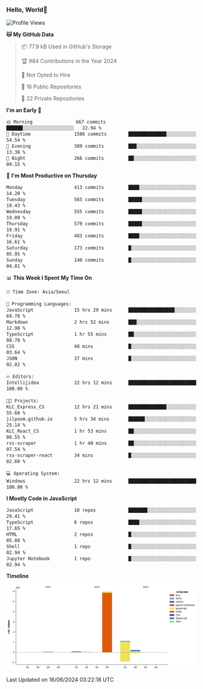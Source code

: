 
### Hello, World🐤

<!--START_SECTION:waka-->
![Profile Views](http://img.shields.io/badge/Profile%20Views-8-blue)

**🐱 My GitHub Data** 

> 📦 77.9 kB Used in GitHub's Storage 
 > 
> 🏆 984 Contributions in the Year 2024
 > 
> 🚫 Not Opted to Hire
 > 
> 📜 16 Public Repositories 
 > 
> 🔑 22 Private Repositories 
 > 
**I'm an Early 🐤** 

```text
🌞 Morning                667 commits         ██████░░░░░░░░░░░░░░░░░░░   22.94 % 
🌆 Daytime                1586 commits        ██████████████░░░░░░░░░░░   54.54 % 
🌃 Evening                389 commits         ███░░░░░░░░░░░░░░░░░░░░░░   13.38 % 
🌙 Night                  266 commits         ██░░░░░░░░░░░░░░░░░░░░░░░   09.15 % 
```
📅 **I'm Most Productive on Thursday** 

```text
Monday                   413 commits         ████░░░░░░░░░░░░░░░░░░░░░   14.20 % 
Tuesday                  565 commits         █████░░░░░░░░░░░░░░░░░░░░   19.43 % 
Wednesday                555 commits         █████░░░░░░░░░░░░░░░░░░░░   19.09 % 
Thursday                 579 commits         █████░░░░░░░░░░░░░░░░░░░░   19.91 % 
Friday                   483 commits         ████░░░░░░░░░░░░░░░░░░░░░   16.61 % 
Saturday                 173 commits         █░░░░░░░░░░░░░░░░░░░░░░░░   05.95 % 
Sunday                   140 commits         █░░░░░░░░░░░░░░░░░░░░░░░░   04.81 % 
```


📊 **This Week I Spent My Time On** 

```text
🕑︎ Time Zone: Asia/Seoul

💬 Programming Languages: 
JavaScript               15 hrs 29 mins      █████████████████░░░░░░░░   69.78 % 
Markdown                 2 hrs 52 mins       ███░░░░░░░░░░░░░░░░░░░░░░   12.98 % 
TypeScript               1 hr 55 mins        ██░░░░░░░░░░░░░░░░░░░░░░░   08.70 % 
CSS                      48 mins             █░░░░░░░░░░░░░░░░░░░░░░░░   03.64 % 
JSON                     37 mins             █░░░░░░░░░░░░░░░░░░░░░░░░   02.82 % 

🔥 Editors: 
Intellijidea             22 hrs 12 mins      █████████████████████████   100.00 % 

🐱‍💻 Projects: 
KLC_Express_CS           12 hrs 21 mins      ██████████████░░░░░░░░░░░   55.68 % 
jilpoom.github.io        5 hrs 34 mins       ██████░░░░░░░░░░░░░░░░░░░   25.14 % 
KLC_React_CS             1 hr 53 mins        ██░░░░░░░░░░░░░░░░░░░░░░░   08.55 % 
rss-scraper              1 hr 40 mins        ██░░░░░░░░░░░░░░░░░░░░░░░   07.54 % 
rss-scraper-react        34 mins             █░░░░░░░░░░░░░░░░░░░░░░░░   02.60 % 

💻 Operating System: 
Windows                  22 hrs 12 mins      █████████████████████████   100.00 % 
```

**I Mostly Code in JavaScript** 

```text
JavaScript               10 repos            ███████░░░░░░░░░░░░░░░░░░   29.41 % 
TypeScript               6 repos             ████░░░░░░░░░░░░░░░░░░░░░   17.65 % 
HTML                     2 repos             █░░░░░░░░░░░░░░░░░░░░░░░░   05.88 % 
Shell                    1 repo              █░░░░░░░░░░░░░░░░░░░░░░░░   02.94 % 
Jupyter Notebook         1 repo              █░░░░░░░░░░░░░░░░░░░░░░░░   02.94 % 
```



**Timeline**

![Lines of Code chart](https://raw.githubusercontent.com/jilpoom/jilpoom/main/assets/bar_graph.png)


 Last Updated on 16/06/2024 03:22:18 UTC
<!--END_SECTION:waka-->
